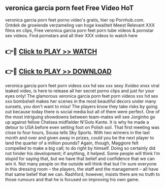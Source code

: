 ## veronica garcia porn feet Free Video HoT 

veronica garcia porn feet porno video's gratis, hier op Pornhub.com. Ontdek de groeiende verzameling van hoge kwaliteit Meest Relevant XXX films en clips,
Free veronica garcia porn feet porn tube videos & pornstar sex videos. Find pornstars and all their XXX videos to watch here


## 👉🔴 [Click to PLAY >> WATCH](http://us.freeplayer.one?title=veronica_garcia_porn_feet&ref=16D)

## 👉🔴 [Click to PLAY >> DOWNLOAD](http://us.freeplayer.one?title=veronica_garcia_porn_feet&ref=16D)


veronica garcia porn feet porn videos xxx hd sex xxx sexy Xvideo xnxx viral leaked video, is here to release all her secret porno clips and just for your eyes only! The glamorous veronica garcia porn feet porn videos xxx hd sex xxx bombshell makes her scenes in the most beautiful decors under many sunsets, you don't want to miss! The players know they take risks by going out because today there is social media but all of them were perfect. One of the most intriguing showdowns between team-mates will see Jorginho go up against fellow Chelsea midfielder N'Golo Kante. It is why he made a detour to USA before even setting foot on Polish soil. That first meeting was close to four hours, Sousa tells Sky Sports. With two winners in the last month and over and given away in prizes, could you be the next player to land the quarter of a million pounds? Again, though, Maggiore felt compelled to make a big call; to do right by himself. Doing so certainly did not hinder his development; if anything, it helped. Some people will think I’m stupid for saying that, but we have that belief and confidence that we can win it. Not many people on the outside will think that but I’m sure everyone in this dressing room – the players, the staff and the management – all have that same belief that we can. Rashford, however, insists there are no truth to those rumours and that he is focused on improving his own game.